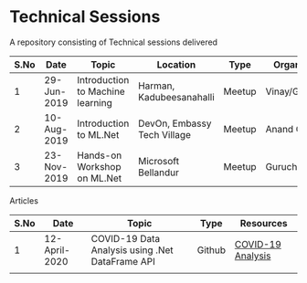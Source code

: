 # Technical Sessions
A repository consisting of Technical sessions delivered

| S.No | Date        | Topic                            | Location                    | Type   | Organizer    | Resources                                                    |
| ---- | ----------- | -------------------------------- | --------------------------- | ------ | ------------ | ------------------------------------------------------------ |
| 1    | 29-Jun-2019 | Introduction to Machine learning | Harman, Kadubeesanahalli    | Meetup | Vinay/Ganesh | [Link](https://github.com/praveenraghuvanshi1512/AIML/tree/master/Meetup_AI_ML_29_June_2019) |
| 2    | 10-Aug-2019 | Introduction to ML.Net           | DevOn, Embassy Tech Village | Meetup | Anand Gothe  | [Link](https://github.com/praveenraghuvanshi1512/AIML/tree/master/Meetup_DotNet_10_Aug_2019) |
| 3    | 23-Nov-2019 | Hands-on Workshop on ML.Net      | Microsoft Bellandur         | Meetup | Gurucharan   | [Hands-on ML.Net](23112019-Hand-on-ML.Net-Microsoft)         |

Articles

| S.No | Date          | Topic                                           | Type   | Resources                                                    |
| ---- | ------------- | ----------------------------------------------- | ------ | ------------------------------------------------------------ |
| 1    | 12-April-2020 | COVID-19 Data Analysis using .Net DataFrame API | Github | [COVID-19 Analysis](https://github.com/praveenraghuvanshi1512/covid-19) |
|      |               |                                                 |        |                                                              |

